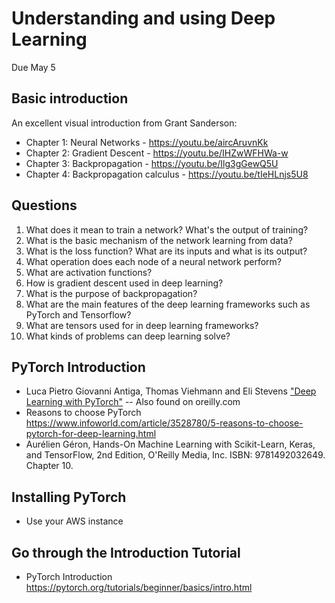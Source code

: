 # Understanding and using Deep Learning 

Due May 5

## Basic introduction 
An excellent visual introduction from Grant Sanderson:
* Chapter 1: Neural Networks -  https://youtu.be/aircAruvnKk 
* Chapter 2: Gradient Descent - https://youtu.be/IHZwWFHWa-w
* Chapter 3: Backpropagation - https://youtu.be/Ilg3gGewQ5U
* Chapter 4: Backpropagation calculus - https://youtu.be/tIeHLnjs5U8

## Questions 
1. What does it mean to train a network? What's the output of training? 
2. What is the basic mechanism of the network learning from data? 
3. What is the loss function? What are its inputs and what is its output? 
4. What operation does each node of a neural network perform?
4. What are activation functions?
5. How is gradient descent used in deep learning? 
6. What is the purpose of backpropagation? 
7. What are the main features of the deep learning frameworks such as PyTorch and Tensorflow? 
8. What are tensors used for in deep learning frameworks? 
9. What kinds of problems can deep learning solve? 

## PyTorch Introduction 
* Luca Pietro Giovanni Antiga, Thomas Viehmann and Eli Stevens ["Deep Learning with PyTorch"](https://pytorch.org/assets/deep-learning/Deep-Learning-with-PyTorch.pdf) -- Also found on oreilly.com 
* Reasons to choose PyTorch https://www.infoworld.com/article/3528780/5-reasons-to-choose-pytorch-for-deep-learning.html
* Aurélien Géron,  Hands-On Machine Learning with Scikit-Learn, Keras, and TensorFlow, 2nd Edition, O'Reilly Media, Inc. ISBN: 9781492032649. Chapter 10.

## Installing PyTorch
* Use your AWS instance 

## Go through the Introduction Tutorial 
* PyTorch Introduction https://pytorch.org/tutorials/beginner/basics/intro.html
